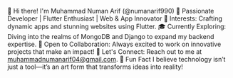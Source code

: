 👋 Hi there! I'm Muhammad Numan Arif (@numanarif990)
🚀 Passionate Developer | Flutter Enthusiast | Web & App Innovator
🌟 Interests: Crafting dynamic apps and stunning websites using Flutter.
🎓 Currently Exploring: Diving into the realms of MongoDB and Django to expand my backend expertise.
🤝 Open to Collaboration: Always excited to work on innovative projects that make an impact!
📧 Let's Connect: Reach out to me at muhammadnumanarif04@gmail.com.
🎯 Fun Fact
I believe technology isn’t just a tool—it’s an art form that transforms ideas into reality!
<!---
numanarif990/numanarif990 is a ✨ special ✨ repository because its `README.md` (this file) appears on your GitHub profile.
You can click the Preview link to take a look at your changes.
--->
